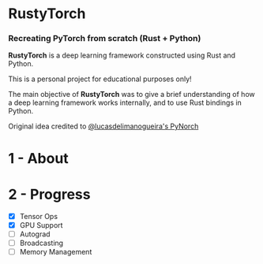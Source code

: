 # RustyTorch

### Recreating PyTorch from scratch (Rust + Python)

**RustyTorch** is a deep learning framework constructed using Rust and Python.

This is a personal project for educational purposes only!

The main objective of **RustyTorch** was to give a brief understanding of how a
deep learning framework works internally, and to use Rust bindings in Python.

Original idea credited to [@lucasdelimanogueira's PyNorch](https://github.com/lucasdelimanogueira/PyNorch)

# 1 - About

# 2 - Progress

- [x] Tensor Ops
- [x] GPU Support
- [ ] Autograd
- [ ] Broadcasting
- [ ] Memory Management
